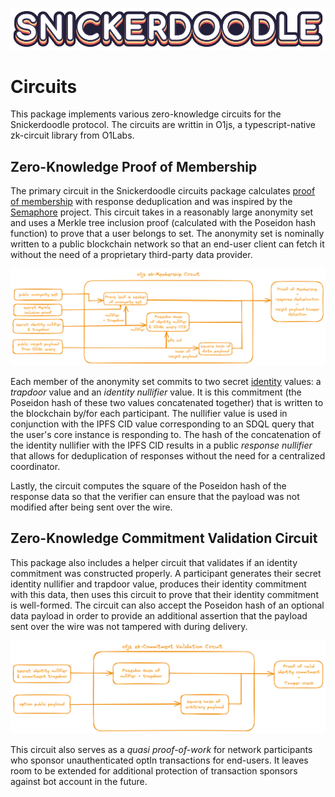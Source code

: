 ![Core](https://github.com/SnickerdoodleLabs/Snickerdoodle-Theme-Light/blob/main/snickerdoodle_horizontal_notab.png?raw=true)

# Circuits

This package implements various zero-knowledge circuits for the Snickerdoodle protocol. The circuits are writtin in O1js, a typescript-native zk-circuit library from
O1Labs. 

## Zero-Knowledge Proof of Membership

The primary circuit in the Snickerdoodle circuits package calculates [proof of membership](/packages/circuits/src/membership.ts) with response deduplication and was inspired by the [Semaphore](https://docs.semaphore.pse.dev/) project. This circuit takes in a reasonably large anonymity 
set and uses a Merkle tree inclusion proof (calculated with the Poseidon hash function) to prove that a user belongs to set. The anonymity set 
is nominally written to a public blockchain network so that an end-user client can fetch it without the need of a proprietary third-party data 
provider. 

![Zero-Knowledge Proof of Membership Circuit](/documentation/images/membership-circuit.png)

Each member of the anonymity set commits to two secret [identity](/packages/circuits/src/membership.ts#L13) values: a *trapdoor* value and 
an *identity nullifier* value. It is this commitment (the Poseidon hash of these two values concatenated together) that is written to the 
blockchain by/for each participant. The nullifier value is used in conjunction with the IPFS CID value corresponding to an SDQL query that the 
user's core instance is responding to. The hash of the concatenation of the identity nullifier with the IPFS CID results in a public 
*response nullifier* that allows for deduplication of responses without the need for a centralized coordinator. 

Lastly, the circuit computes the square of the Poseidon hash of the response data so that the verifier can ensure that the payload was not modified 
after being sent over the wire. 

## Zero-Knowledge Commitment Validation Circuit

This package also includes a helper circuit that validates if an identity commitment was constructed properly. A participant generates their
secret identity nullifier and trapdoor value, produces their identity commitment with this data, then uses this circuit to prove that their 
identity commitment is well-formed. The circuit can also accept the Poseidon hash of an optional data payload in order to provide an additional
assertion that the payload sent over the wire was not tampered with during delivery. 

![Zero-Knowledge Commitment Validation Circuit](/documentation/images/commitment-circuit.png)

This circuit also serves as a *quasi proof-of-work* for network participants who sponsor unauthenticated optIn transactions for end-users. It 
leaves room to be extended for additional protection of transaction sponsors against bot account in the future. 